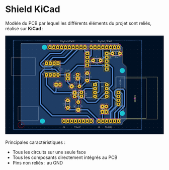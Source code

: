 # Shield KiCad

Modèle du PCB par lequel les différents éléments du projet sont reliés, réalisé sur **KiCad** :

<img src="Images/Shield_KiCad.png" alt="Shield KiCad" width="900"> <br>

Principales caractéristiques :
 - Tous les circuits sur une seule face
 - Tous les composants directement intégrés au PCB
 - Pins non reliés : au GND
